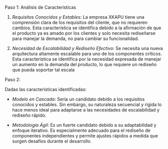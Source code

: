  Paso 1: Análisis de Características

1. *Requisitos Conocidos y Estables*: La empresa XKAPU tiene una comprensión clara de los requisitos del cliente, que no requieren cambios. Esta característica se identifica debido a la afirmación de que el producto ya es amado por los clientes y solo necesita rediseñarse para manejar la demanda, no para cambiar su funcionalidad.

2. *Necesidad de Escalabilidad y Rediseño Efectivo*: Se necesita una nueva arquitectura altamente escalable para uno de los componentes críticos. Esta característica se identifica por la necesidad expresada de manejar un aumento en la demanda del producto, lo que requiere un rediseño que pueda soportar tal escala

Paso 2:

Dadas las características identificadas:

- *Modelo en Cascada*: Sería un candidato debido a los requisitos conocidos y estables. Sin embargo, su naturaleza secuencial y rígida lo hace menos ideal para adaptarse a las necesidades de escalabilidad y rediseño rápido.

- *Metodología Ágil*: Es un fuerte candidato debido a su adaptabilidad y enfoque iterativo. Es especialmente adecuado para el rediseño de componentes independientes y permite ajustes rápidos a medida que surgen desafíos durante el desarrollo.